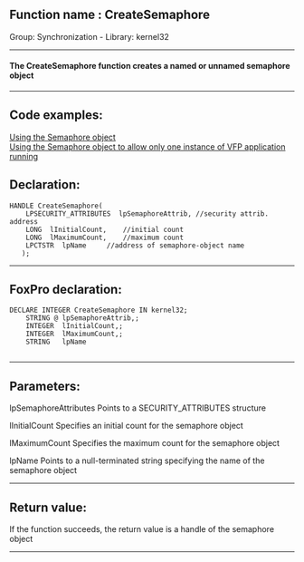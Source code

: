 
## Function name : CreateSemaphore
Group: Synchronization - Library: kernel32    
***  


#### The CreateSemaphore function creates a named or unnamed semaphore object
***  


## Code examples:
[Using the Semaphore object](../../samples/sample_008.md)  
[Using the Semaphore object to allow only one instance of VFP application running](../../samples/sample_147.md)  

## Declaration:
```foxpro  
HANDLE CreateSemaphore(
    LPSECURITY_ATTRIBUTES  lpSemaphoreAttrib, //security attrib. address
    LONG  lInitialCount,	//initial count
    LONG  lMaximumCount,	//maximum count
    LPCTSTR  lpName 	//address of semaphore-object name
   );  
```  
***  


## FoxPro declaration:
```foxpro  
DECLARE INTEGER CreateSemaphore IN kernel32;
	STRING @ lpSemaphoreAttrib,;
	INTEGER  lInitialCount,;
	INTEGER  lMaximumCount,;
	STRING   lpName
  
```  
***  


## Parameters:
lpSemaphoreAttributes
Points to a SECURITY_ATTRIBUTES structure

lInitialCount
Specifies an initial count for the semaphore object

lMaximumCount
Specifies the maximum count for the semaphore object

lpName
Points to a null-terminated string specifying the name of the semaphore object  
***  


## Return value:
If the function succeeds, the return value is a handle of the semaphore object  
***  

